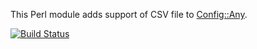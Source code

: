 This Perl module adds support of CSV file to [Config::Any](https://metacpan.org/module/Config::Any).

[![Build Status](https://travis-ci.org/nichtich/Config-Any-CSV.png)](https://travis-ci.org/nichtich/Config-Any-CSV)
